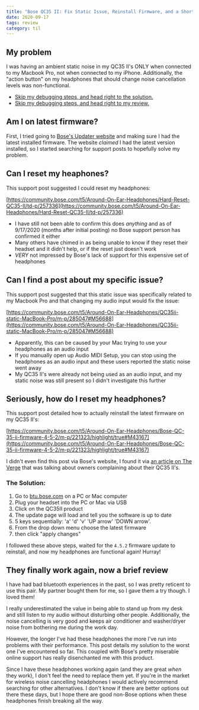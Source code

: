 ```yaml
---
title: "Bose QC35 II: Fix Static Issue, Reinstall Firmware, and a Short Review"
date: 2020-09-17
tags: review
category: til
---
```


## My problem

I was having an ambient static noise in my QC35 II's ONLY when connected to my Macbook Pro, not when connected to my iPhone. Additionally, the "action button" on my headphones that should change noise cancellation levels was non-functional.

- [Skip my debugging steps, and head right to the solution.](#the-solution)
- [Skip my debugging steps, and head right to my review.](#they-finally-work-again-now-a-brief-review)

## Am I on latest firmware?

First, I tried going to [Bose's Updater website](https://btu.bose.com) and making sure I had the latest installed firmware. The website _claimed_ I had the latest version installed, so I started searching for support posts to hopefully solve my problem.

## Can I reset my heaphones?

This support post suggested I could reset my headphones:

[https://community.bose.com/t5/Around-On-Ear-Headphones/Hard-Reset-QC35-II/td-p/257336](https://community.bose.com/t5/Around-On-Ear-Headphones/Hard-Reset-QC35-II/td-p/257336)

- I have still not been able to confirm this does _anything_ and as of 9/17/2020 (months after initial posting) no Bose support person has confirmed it either
- Many others have chimed in as being unable to know if they reset their headset and it didn't help, or if the reset just doesn't work
- _VERY_ not impressed by Bose's lack of support for this expensive set of headphones

## Can I find a post about my specific issue?

This support post suggested that this static issue was specifically related to my Macbook Pro and that changing my audio input would fix the issue:

[https://community.bose.com/t5/Around-On-Ear-Headphones/QC35ii-static-MacBook-Pro/m-p/285047#M56688](https://community.bose.com/t5/Around-On-Ear-Headphones/QC35ii-static-MacBook-Pro/m-p/285047#M56688)

- Apparently, this can be caused by your Mac trying to use your headphones as an audio input
- If you manually open up Audio MIDI Setup, you can stop using the headphones as an audio input and these users reported the static noise went away
- My QC35 II's were already not being used as an audio input, and my static noise was still present so I didn't investigate this further

## Seriously, how do I reset my headphones?

This support post detailed how to actually reinstall the latest firmware on my QC35 II's:

[https://community.bose.com/t5/Around-On-Ear-Headphones/Bose-QC-35-ii-firmware-4-5-2/m-p/221323/highlight/true#M43167](https://community.bose.com/t5/Around-On-Ear-Headphones/Bose-QC-35-ii-firmware-4-5-2/m-p/221323/highlight/true#M43167)

I didn't even find this post via Bose's website, I found it via [an article on The Verge](https://www.theverge.com/2019/7/16/20696186/bose-qc35ii-headphones-worse-noise-cancellation-problems) that was talking about owners complaining about their QC35 II's.

### The Solution:

1. Go to [btu.bose.com](http://btu.bose.com/) on a PC or Mac computer
2. Plug your headset into the PC or Mac via USB
3. Click on the QC35II product
4. The update page will load and tell you the software is up to date
5. 5 keys sequentially: 'a' 'd' 'v' 'UP arrow' 'DOWN arrow'.
6. From the drop down menu choose the latest firmware
7. then click "apply changes"

I followed these above steps, waited for the `4.5.2` firmware update to reinstall, and now my headphones are functional again! Hurray!

## They finally work again, now a brief review

I have had bad bluetooth experiences in the past, so I was pretty reticent to use this pair. My partner bought them for me, so I gave them a try though. I loved them!

I really underestimated the value in being able to stand up from my desk and still listen to my audio without disturbing other people. Additionally, the noise cancelling is very good and keeps air conditioner and washer/dryer noise from bothering me during the work day.

However, the longer I've had these headphones the more I've run into problems with their performance. This post details my solution to the worst one I've encountered so far. This coupled with Bose's pretty miserable online support has really disenchanted me with this product.

Since I have these headphones working again (and they are great _when_ they work), I don't feel the need to replace them yet. If you're in the market for wireless noise cancelling headphones I would actively recommend searching for other alternatives. I don't know if there are better options out there these days, but I hope there are good non-Bose options when these headphones finish breaking all the way.
